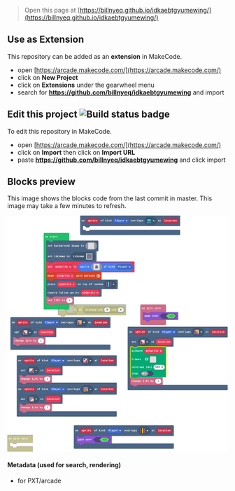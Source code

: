  


> Open this page at [https://billnyeq.github.io/idkaebtgyumewing/](https://billnyeq.github.io/idkaebtgyumewing/)

## Use as Extension

This repository can be added as an **extension** in MakeCode.

* open [https://arcade.makecode.com/](https://arcade.makecode.com/)
* click on **New Project**
* click on **Extensions** under the gearwheel menu
* search for **https://github.com/billnyeq/idkaebtgyumewing** and import

## Edit this project ![Build status badge](https://github.com/billnyeq/idkaebtgyumewing/workflows/MakeCode/badge.svg)

To edit this repository in MakeCode.

* open [https://arcade.makecode.com/](https://arcade.makecode.com/)
* click on **Import** then click on **Import URL**
* paste **https://github.com/billnyeq/idkaebtgyumewing** and click import

## Blocks preview

This image shows the blocks code from the last commit in master.
This image may take a few minutes to refresh.

![A rendered view of the blocks](https://github.com/billnyeq/idkaebtgyumewing/raw/master/.github/makecode/blocks.png)

#### Metadata (used for search, rendering)

* for PXT/arcade
<script src="https://makecode.com/gh-pages-embed.js"></script><script>makeCodeRender("{{ site.makecode.home_url }}", "{{ site.github.owner_name }}/{{ site.github.repository_name }}");</script>
